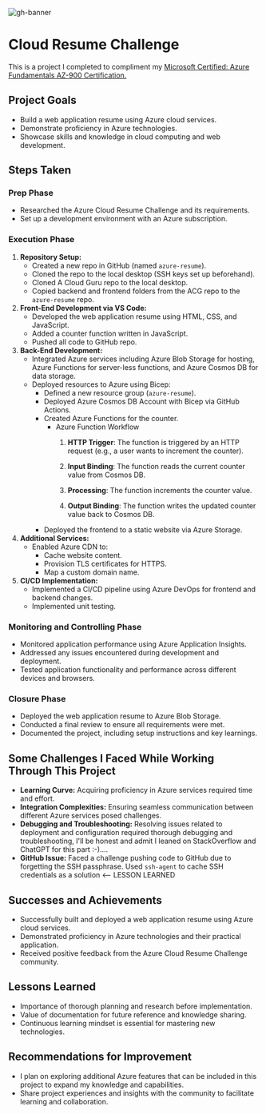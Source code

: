 ![gh-banner](https://encrypted-tbn0.gstatic.com/images?q=tbn:ANd9GcRVdK-M5bBRtsG-GxbHQh_QBfpEd9e-yBDJXg&s)
# Cloud Resume Challenge
This is a project I completed to compliment my <a href="https://learn.microsoft.com/api/credentials/share/en-us/LorenzoTaylor-3120/6F95045A1DCDBFBD?sharingId=8C20883C7202504B">Microsoft Certified: Azure Fundamentals AZ-900 Certification.</a>

## Project Goals

- Build a web application resume using Azure cloud services.
- Demonstrate proficiency in Azure technologies.
- Showcase skills and knowledge in cloud computing and web development.

## Steps Taken

### Prep Phase

- Researched the Azure Cloud Resume Challenge and its requirements.
- Set up a development environment with an Azure subscription.

### Execution Phase

1. **Repository Setup:**
    - Created a new repo in GitHub (named `azure-resume`).
    - Cloned the repo to the local desktop (SSH keys set up beforehand).
    - Cloned A Cloud Guru repo to the local desktop.
    - Copied backend and frontend folders from the ACG repo to the `azure-resume` repo.
2. **Front-End Development via VS Code:**
    - Developed the web application resume using HTML, CSS, and JavaScript.
    - Added a counter function written in JavaScript.
    - Pushed all code to GitHub repo.
3. **Back-End Development:**
    - Integrated Azure services including Azure Blob Storage for hosting, Azure Functions for server-less functions, and Azure Cosmos DB for data storage.
    - Deployed resources to Azure using Bicep:
        - Defined a new resource group (`azure-resume`).
        - Deployed Azure Cosmos DB Account with Bicep via GitHub Actions.
        - Created Azure Functions for the counter.
            - Azure Function Workflow
                1. **HTTP Trigger**: The function is triggered by an HTTP request (e.g., a user wants to increment the counter).
                2. **Input Binding**: The function reads the current counter value from Cosmos DB.
                
                1. **Processing**: The function increments the counter value.
                2. **Output Binding**: The function writes the updated counter value back to Cosmos DB.
        - Deployed the frontend to a static website via Azure Storage.
4. **Additional Services:**
    - Enabled Azure CDN to:
        - Cache website content.
        - Provision TLS certificates for HTTPS.
        - Map a custom domain name.
5. **CI/CD Implementation:**
    - Implemented a CI/CD pipeline using Azure DevOps for frontend and backend changes.
    - Implemented unit testing.

### Monitoring and Controlling Phase

- Monitored application performance using Azure Application Insights.
- Addressed any issues encountered during development and deployment.
- Tested application functionality and performance across different devices and browsers.

### Closure Phase

- Deployed the web application resume to Azure Blob Storage.
- Conducted a final review to ensure all requirements were met.
- Documented the project, including setup instructions and key learnings.

## Some Challenges I Faced While Working Through This Project

- **Learning Curve:** Acquiring proficiency in Azure services required time and effort.
- **Integration Complexities:** Ensuring seamless communication between different Azure services posed challenges.
- **Debugging and Troubleshooting:** Resolving issues related to deployment and configuration required thorough debugging and troubleshooting, I'll be honest and admit I leaned on StackOverflow and ChatGPT for this part :-)....
- **GitHub Issue:** Faced a challenge pushing code to GitHub due to forgetting the SSH passphrase. Used `ssh-agent` to cache SSH credentials as a solution <-- LESSON LEARNED

## Successes and Achievements

- Successfully built and deployed a web application resume using Azure cloud services.
- Demonstrated proficiency in Azure technologies and their practical application.
- Received positive feedback from the Azure Cloud Resume Challenge community.

## Lessons Learned

- Importance of thorough planning and research before implementation.
- Value of documentation for future reference and knowledge sharing.
- Continuous learning mindset is essential for mastering new technologies.

## Recommendations for Improvement

- I plan on exploring additional Azure features that can be included in this project to expand my knowledge and capabilities.
- Share project experiences and insights with the community to facilitate learning and collaboration.
